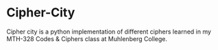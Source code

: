 # Cipher-City
Cipher city is a python implementation of different ciphers learned in my MTH-328 Codes &amp; Ciphers class at Muhlenberg College.
